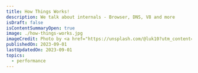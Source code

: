 ```yaml
---
title: How Things Works!
description: We talk about internals - Browser, DNS, V8 and more
isDraft: false
isContentSummaryOpen: true
image: ./how-things-works.jpg
imageCredit: Photo by <a href="https://unsplash.com/@luk10?utm_content=creditCopyText&utm_medium=referral&utm_source=unsplash">Lukas Tennie</a> on <a href="https://unsplash.com/photos/a-close-up-of-a-watch-face-showing-the-gears-DAWnMmUSMdU?utm_content=creditCopyText&utm_medium=referral&utm_source=unsplash">Unsplash</a>
publishedOn: 2023-09-01
lastUpdatedOn: 2023-09-01
topics:
  - performance
---
```

